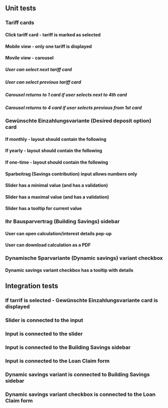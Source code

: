 ## Unit tests
### Tariff cards
#### Click tariff card - tariff is marked as selected
#### Mobile view - only one tariff is displayed
#### Movile view - carousel
##### User can select next tariff card
##### User can select previous tariff card
##### Carousel returns to 1 card if user selects next to 4th card
##### Carousel returns to 4 card if user selects previous from 1st card

### Gewünschte Einzahlungsvariante (Desired deposit option) card
#### If monthly - layout should contain the following
#### If yearly - layout should contain the following
#### If one-time - layout should contain the following
#### Sparbeitrag (Savings contribution) input allows numbers only
#### Slider has a minimal value (and has a validation)
#### Slider has a maximal value (and has a validation)
#### Slider has a tooltip for current value

### Ihr Bausparvertrag (Building Savings) sidebar
#### User can open calculation/interest details pop-up
#### User can download calculation as a PDF

### Dynamische Sparvariante (Dynamic savings) variant checkbox
#### Dynamic savings variant checkbox has a tooltip with details


## Integration tests
### If tarrif is selected - Gewünschte Einzahlungsvariante card is displayed
### Slider is connected to the input
### Input is connected to the slider
### Input is connected to the Building Savings sidebar
### Input is connected to the Loan Claim form
### Dynamic savings variant is connected to Building Savings sidebar
### Dynamic savings variant checkbox is connected to the Loan Claim form
